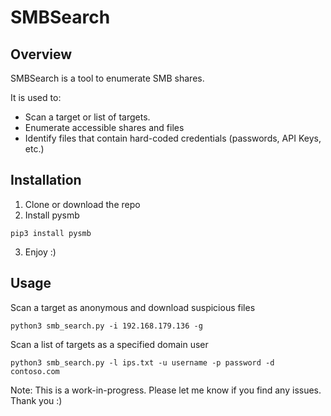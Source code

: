 # SMBSearch
## Overview
SMBSearch is a tool to enumerate SMB shares.

It is used to:
- Scan a target or list of targets.
- Enumerate accessible shares and files
- Identify files that contain hard-coded credentials (passwords, API Keys, etc.)

## Installation 
1. Clone or download the repo
2. Install pysmb
```
pip3 install pysmb
```
3. Enjoy :)

## Usage
Scan a target as anonymous and download suspicious files
```
python3 smb_search.py -i 192.168.179.136 -g
```

Scan a list of targets as a specified domain user
```
python3 smb_search.py -l ips.txt -u username -p password -d contoso.com
```



Note: This is a work-in-progress. Please let me know if you find any issues. Thank you :)
